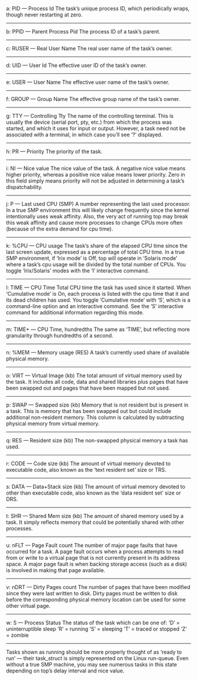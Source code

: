  a: PID — Process Id
The task’s unique process ID, which periodically wraps, though
never restarting at zero.

--------------------------------------------------------

b: PPID — Parent Process Pid
The process ID of a task’s parent.

--------------------------------------------------------
c: RUSER — Real User Name
The real user name of the task’s owner.

--------------------------------------------------------

d: UID — User Id
The effective user ID of the task’s owner.

--------------------------------------------------------

e: USER — User Name
The effective user name of the task’s owner.

--------------------------------------------------------

f: GROUP — Group Name
The effective group name of the task’s owner.

--------------------------------------------------------

g: TTY — Controlling Tty
The name of the controlling terminal. This is usually the
device (serial port, pty, etc.) from which the process was
started, and which it uses for input or output. However, a
task need not be associated with a terminal, in which case
you’ll see ‘?’ displayed.

---------------------------------------------------------

h: PR — Priority
The priority of the task.

----------------------------------------------------------

i: NI — Nice value
The nice value of the task. A negative nice value means higher
priority, whereas a positive nice value means lower priority.
Zero in this field simply means priority will not be adjusted
in determining a task’s dispatchability.

-----------------------------------------------------------

j: P — Last used CPU (SMP)
A number representing the last used processor. In a true SMP
environment this will likely change frequently since the kernel
intentionally uses weak affinity. Also, the very act of
running top may break this weak affinity and cause more
processes to change CPUs more often (because of the extra
demand for cpu time).

-----------------------------------------------------------

k: %CPU — CPU usage
The task’s share of the elapsed CPU time since the last screen
update, expressed as a percentage of total CPU time. In a true
SMP environment, if ‘Irix mode’ is Off, top will operate in
‘Solaris mode’ where a task’s cpu usage will be divided by the
total number of CPUs. You toggle ‘Irix/Solaris’ modes with the
‘I’ interactive command.

-----------------------------------------------------------

l: TIME — CPU Time
Total CPU time the task has used since it started. When
‘Cumulative mode’ is On, each process is listed with the cpu
time that it and its dead children has used. You toggle
‘Cumulative mode’ with ‘S’, which is a command-line option and
an interactive command. See the ‘S’ interactive command for
additional information regarding this mode.

-----------------------------------------------------------

m: TIME+ — CPU Time, hundredths
The same as ‘TIME’, but reflecting more granularity through
hundredths of a second.

----------------------------------------------------------

n: %MEM — Memory usage (RES)
A task’s currently used share of available physical memory.

----------------------------------------------------------
o: VIRT — Virtual Image (kb)
The total amount of virtual memory used by the task. It
includes all code, data and shared libraries plus pages that
have been swapped out and pages that have been mapped but not
used.

-----------------------------------------------------------

p: SWAP — Swapped size (kb)
Memory that is not resident but is present in a task. This is
memory that has been swapped out but could include additional
non-resident memory. This column is calculated by subtracting
physical memory from virtual memory.

-------------------------------------------------------------

q: RES — Resident size (kb)
The non-swapped physical memory a task has used.

-------------------------------------------------------------

r: CODE — Code size (kb)
The amount of virtual memory devoted to executable code, also
known as the ‘text resident set’ size or TRS.

-------------------------------------------------------------

s: DATA — Data+Stack size (kb)
The amount of virtual memory devoted to other than executable
code, also known as the ‘data resident set’ size or DRS.

--------------------------------------------------------------

t: SHR — Shared Mem size (kb)
The amount of shared memory used by a task. It simply reflects
memory that could be potentially shared with other processes.

---------------------------------------------------------------

u: nFLT — Page Fault count
The number of major page faults that have occurred for a task.
A page fault occurs when a process attempts to read from or
write to a virtual page that is not currently present in its
address space. A major page fault is when backing storage
access (such as a disk) is involved in making that page
available.

---------------------------------------------------------------

v: nDRT — Dirty Pages count
The number of pages that have been modified since they were
last written to disk. Dirty pages must be written to disk
before the corresponding physical memory location can be used
for some other virtual page.

----------------------------------------------------------------

w: S — Process Status
The status of the task which can be one of:
‘D’ = uninterruptible sleep
‘R’ = running
‘S’ = sleeping
‘T’ = traced or stopped
‘Z’ = zombie

----------------------------------------------------------------

Tasks shown as running should be more properly thought of as
‘ready to run’ — their task_struct is simply represented on
the Linux run-queue. Even without a true SMP machine, you may
see numerous tasks in this state depending on top’s delay
interval and nice value.


